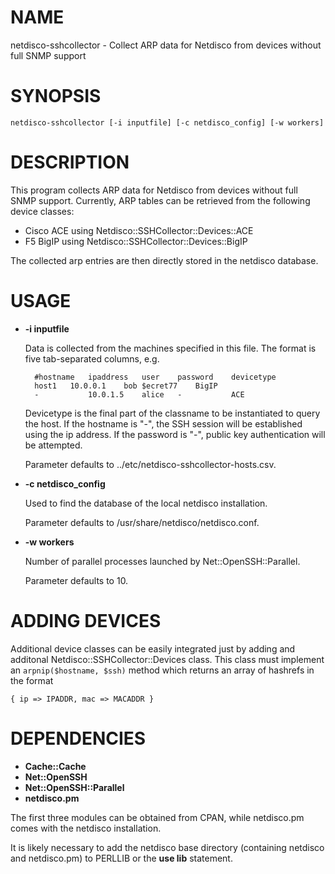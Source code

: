 # NAME

netdisco-sshcollector - Collect ARP data for Netdisco from devices 
without full SNMP support

# SYNOPSIS

    netdisco-sshcollector [-i inputfile] [-c netdisco_config] [-w workers]

# DESCRIPTION

This program collects ARP data for Netdisco from devices without 
full SNMP support. Currently, ARP tables can be retrieved from the 
following device classes: 

- Cisco ACE using Netdisco::SSHCollector::Devices::ACE
- F5 BigIP using Netdisco::SSHCollector::Devices::BigIP

The collected arp entries are then directly stored in the netdisco 
database.

# USAGE

- __\-i inputfile__ 
 

    Data is collected from the machines specified in this file. The 
    format is five tab-separated columns, e.g.

        #hostname	ipaddress	user	password	devicetype
        host1	10.0.0.1	bob	$ecret77	BigIP
        -	        10.0.1.5	alice	-	        ACE



    Devicetype is the final part of the classname to be instantiated
    to query the host. 
    If the hostname is "-", the SSH session will be established using the
    ip address.
    If the password is "-", public key authentication will be attempted.

    Parameter defaults to ../etc/netdisco-sshcollector-hosts.csv. 

- __\-c netdisco\_config__

    Used to find the database of the local netdisco installation.

    Parameter defaults to /usr/share/netdisco/netdisco.conf. 



- __\-w workers__

    Number of parallel processes launched by Net::OpenSSH::Parallel.

    Parameter defaults to 10.

# ADDING DEVICES

Additional device classes can be easily integrated just by adding
and additonal Netdisco::SSHCollector::Devices class. This class 
must implement an `arpnip($hostname, $ssh)` method which returns
an array of hashrefs in the format

    { ip => IPADDR, mac => MACADDR }

# DEPENDENCIES

- __Cache::Cache__
- __Net::OpenSSH__
- __Net::OpenSSH::Parallel__
- __netdisco.pm__

The first three modules can be obtained from CPAN, while 
netdisco.pm comes with the netdisco installation.

It is likely necessary to add the netdisco base directory 
(containing netdisco and netdisco.pm) to PERLLIB or the
__use lib__ statement.


